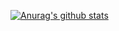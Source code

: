[![Anurag's github stats](https://github-readme-stats.vercel.app/api?username=1012598167)](https://github.com/anuraghazra/github-readme-stats)
